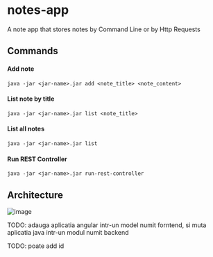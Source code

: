 # notes-app

A note app that stores notes by Command Line or by Http Requests

## Commands

#### Add note
```shell
java -jar <jar-name>.jar add <note_title> <note_content>
```
#### List note by title
```shell
java -jar <jar-name>.jar list <note_title>
```
#### List all notes
```shell
java -jar <jar-name>.jar list
```
#### Run REST Controller
```shell
java -jar <jar-name>.jar run-rest-controller
```


## Architecture

![image](https://user-images.githubusercontent.com/111562058/185957842-1503d9d1-a5a5-484b-a0ba-401da84ba711.png)



TODO: adauga aplicatia angular intr-un model numit forntend, si muta aplicatia java intr-un modul numit backend

TODO: poate add id
